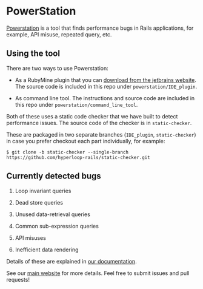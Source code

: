 # PowerStation

[Powerstation](https://hyperloop-rails.github.io/powerstation/) is a tool that finds performance bugs in Rails applications, for example, API misuse, repeated query, etc. 

## Using the tool

There are two ways to use Powerstation:

- As a RubyMine plugin that you can [download from the jetbrains website](https://plugins.jetbrains.com/plugin/10604-powerstation). The source code is included in this repo under `powerstation/IDE_plugin`.

- As command line tool. The instructions and source code are included in this repo under `powerstation/command_line_tool`.

Both of these uses a static code checker that we have built to detect performance issues. The source code of the checker is in `static-checker`.

These are packaged in two separate branches (`IDE_plugin`, `static-checker`) in case you prefer checkout each part individually, for example:
```
$ git clone -b static-checker --single-branch https://github.com/hyperloop-rails/static-checker.git
```

## Currently detected bugs

1. Loop invariant queries

2. Dead store queries

3. Unused data-retrieval queries

4. Common sub-expression queries

5. API misuses

6. Inefficient data rendering

Details of these are explained in [our documentation](https://hyperloop-rails.github.io/powerstation/docs/features/).

See our [main website](https://hyperloop-rails.github.io) for more details. Feel free to submit issues and pull requests!
